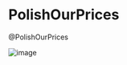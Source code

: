 # PolishOurPrices
@PolishOurPrices

![image](https://github.com/user-attachments/assets/84c4d923-c369-40d4-b17c-a19b8d4377fc)
